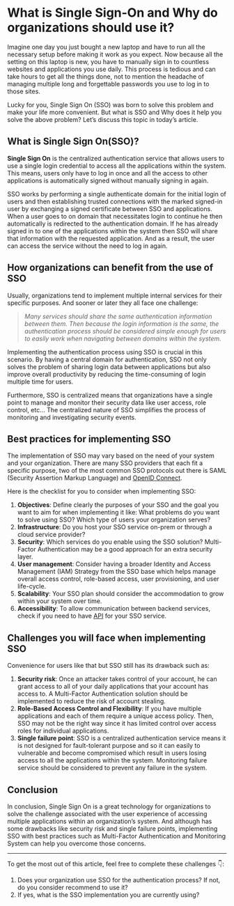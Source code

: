 # What is Single Sign-On and Why do organizations should use it?

Imagine one day you just bought a new laptop and have to run all the necessary setup before making it work as you expect. Now because all the setting on this laptop is new, you have to manually sign in to countless websites and applications you use daily. This process is tedious and can take hours to get all the things done, not to mention the headache of managing multiple long and forgettable passwords you use to log in to those sites.

Lucky for you, Single Sign On (SSO) was born to solve this problem and make your life more convenient. But what is SSO and Why does it help you solve the above problem? Let’s discuss this topic in today’s article.

## What is Single Sign On(SSO)?

**Single Sign On** is the centralized authentication service that allows users to use a single login credential to access all the applications within the system. This means, users only have to log in once and all the access to other applications is automatically signed without manually signing in again.

SSO works by performing a single authenticate domain for the initial login of users and then establishing trusted connections with the marked signed-in user by exchanging a signed certificate between SSO and applications. When a user goes to on domain that necessitates login to continue he then automatically is redirected to the authentication domain. If he has already signed in to one of the applications within the system then SSO will share that information with the requested application. And as a result, the user can access the service without the need to log in again.

## How organizations can benefit from the use of SSO

Usually, organizations tend to implement multiple internal services for their specific purposes. And sooner or later they all face one challenge:

> _Many services should share the same authentication information between them. Then because the login information is the same, the authentication process should be considered simple enough for users to easily work when navigating between domains within the system._

Implementing the authentication process using SSO is crucial in this scenario. By having a central domain for authentication, SSO not only solves the problem of sharing login data between applications but also improve overall productivity by reducing the time-consuming of login multiple time for users.

Furthermore, SSO is centralized means that organizations have a single point to manage and monitor their security data like user access, role control, etc… The centralized nature of SSO simplifies the process of monitoring and investigating security events.

## Best practices for implementing SSO

The implementation of SSO may vary based on the need of your system and your organization. There are many SSO providers that each fit a specific purpose, two of the most common SSO protocols out there is SAML (Security Assertion Markup Language) and [OpenID Connect](https://dev.to/junedang/continue-with-google-how-oauth-system-work-4k3l).

Here is the checklist for you to consider when implementing SSO:

1. **Objectives**:  Define clearly the purposes of your SSO and the goal you want to aim for when implementing it like: What problems do you want to solve using SSO? Which type of users your organization serves?
2. **Infrastructure**: Do you host your SSO service on-prem or through a cloud service provider?
3. **Security**: Which services do you enable using the SSO solution? Multi-Factor Authentication may be a good approach for an extra security layer.
4. **User management**: Consider having a broader Identity and Access Management (IAM) Strategy from the SSO base which helps manage overall access control, role-based access, user provisioning, and user life-cycle.
5. **Scalability**: Your SSO plan should consider the accommodation to grow within your system over time.
6. **Accessibility**: To allow communication between backend services, check if you need to have [API](https://dev.to/junedang/a-fundamental-guide-for-designing-good-rest-api-1pg2) for your SSO service.

## Challenges you will face when implementing SSO

Convenience for users like that but SSO still has its drawback such as:

1. **Security risk**: Once an attacker takes control of your account, he can grant access to all of your daily applications that your account has access to. A Multi-Factor Authentication solution should be implemented to reduce the risk of account stealing.
2. **Role-Based Access Control and Flexibility**: If you have multiple applications and each of them require a unique access policy. Then, SSO may not be the right way since it has limited control over access roles for individual applications.
3. **Single failure point**: SSO is a centralized authentication service means it is not designed for fault-tolerant purpose and so it can easily to vulnerable and become compromised which result in users losing access to all the applications within the system. Monitoring failure service should be considered to prevent any failure in the system.

## Conclusion
In conclusion, Single Sign On is a great technology for organizations to solve the challenge associated with the user experience of accessing multiple applications within an organization’s system. And although has some drawbacks like security risk and single failure points, implementing SSO with best practices such as Multi-Factor Authentication and Monitoring System can help you overcome those concerns.

---
To get the most out of this article, feel free to complete these challenges 👇:

1. Does your organization use SSO for the authentication process? If not, do you consider recommend to use it?
2. If yes, what is the SSO implementation you are currently using?

